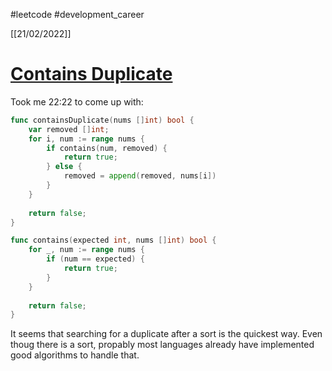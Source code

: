 #leetcode #development_career 

[[21/02/2022]]
# [Contains Duplicate](https://leetcode.com/problems/contains-duplicate/)
Took me 22:22 to come up with:
```go
func containsDuplicate(nums []int) bool {
    var removed []int;
    for i, num := range nums {
        if contains(num, removed) {
            return true;
        } else {
            removed = append(removed, nums[i])
        }
    }
    
    return false;
}

func contains(expected int, nums []int) bool {
    for _, num := range nums {
        if (num == expected) {
            return true;
        }
    }
    
    return false;
}
```

It seems that searching for a duplicate after a sort is the quickest way. Even thoug there is a sort, propably most languages already have implemented good algorithms to handle that.
